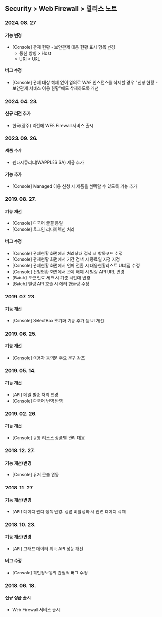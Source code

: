 ## Security > Web Firewall > 릴리스 노트

### 2024. 08. 27
#### 기능 변경
* [Console] 관제 현황 - 보안관제 대응 현황 표시 항목 변경
	* 통신 방향 > Host
	* URI > URL

#### 버그 수정
* [Console] 관제 대상 해제 없이 임의로 WAF 인스턴스를 삭제할 경우 "신청 현황 - 보안관제 서비스 이용 현황"에도 삭제하도록 개선

### 2024. 04. 23.
#### 신규 리전 추가
* 한국(광주) 리전에 WEB Firewall 서비스 출시

### 2023. 09. 26.

#### 제품 추가
* 펜타시큐리티(WAPPLES SA) 제품 추가

#### 기능 추가
* [Console] Managed 이용 신청 시 제품을 선택할 수 있도록 기능 추가


### 2019. 08. 27.

#### 기능 개선
* [Console] 다국어 글꼴 통일
* [Console] 로그인 리다이렉션 처리

#### 버그 수정
* [Console] 관제현황 화면에서 처리상태 검색 시 항목코드 수정
* [Console] 관제현황 화면에서 기간 검색 시 종료일 자정 지정
* [Console] 관제현황 화면에서 언어 전환 시 대응현황리스트 UI깨짐 수정
* [Console] 신청현황 화면에서 관제 해제 시 빌링 API URL 변경
* [Batch] 토큰 만료 체크 시 기준 시간대 변경
* [Batch] 빌링 API 호출 시 에러 핸들링 수정


### 2019. 07. 23.

#### 기능 개선
* [Console] SelectBox 초기화 기능 추가 등 UI 개선


### 2019. 06. 25.

#### 기능 개선
* [Console] 이용자 동의문 주요 문구 강조


### 2019. 05. 14.

#### 기능 개선
* [API] 메일 발송 처리 변경
* [Console] 다국어 번역 반영


### 2019. 02. 26.

#### 기능 개선
* [Console] 공통 리소스 상품별 관리 대응


### 2018. 12. 27.

#### 기능 개선/변경
* [Console] 유저 콘솔 연동


### 2018. 11. 27.

#### 기능 개선/변경
* [API] 데이터 관리 정책 반영: 상품 비활성화 시 관련 데이터 삭제


### 2018. 10. 23.

#### 기능 개선/변경
* [API] 그래프 데이터 취득 API 성능 개선

#### 버그 수정
* [Console] 개인정보동의 간헐적 버그 수정


### 2018. 06. 18.
#### 신규 상품 출시
* Web Firewall 서비스 출시

